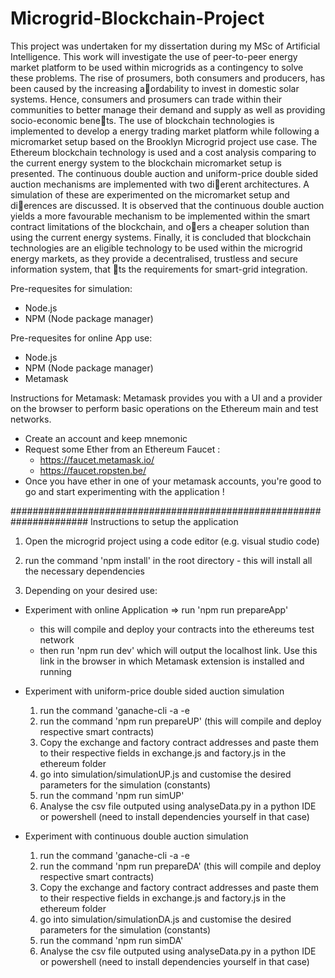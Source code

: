 # Microgrid-Blockchain-Project

This project was undertaken for my dissertation during my MSc of Artificial Intelligence. This work will investigate the use of
peer-to-peer energy market platform to be used within microgrids as a contingency to solve these problems. The rise of prosumers, both consumers and producers, has been caused by the increasing aordability to invest in
domestic solar systems. Hence, consumers and prosumers can trade within their communities to better manage their demand and supply as well as providing socio-economic benets. The use of blockchain technologies is
implemented to develop a energy trading market platform while following a micromarket setup based on the Brooklyn Microgrid project use case. The Ethereum blockchain technology is used and a cost analysis comparing
to the current energy system to the blockchain micromarket setup is presented. The continuous double auction and uniform-price double sided auction mechanisms are implemented with two dierent architectures. A simulation
of these are experimented on the micromarket setup and dierences are discussed. It is observed that the continuous double auction yields a more favourable mechanism to be implemented within the smart contract
limitations of the blockchain, and oers a cheaper solution than using the current energy systems. Finally, it is concluded that blockchain technologies are an eligible technology to be used within the microgrid energy
markets, as they provide a decentralised, trustless and secure information system, that ts the requirements for smart-grid integration.



Pre-requesites for simulation:
- Node.js
- NPM (Node package manager)

Pre-requesites for online App use:
- Node.js
- NPM (Node package manager)
- Metamask

Instructions for Metamask:
Metamask provides you with a UI and a provider on the browser to perform basic operations on the Ethereum main and test networks.
- Create an account and keep mnemonic
- Request some Ether from an Ethereum Faucet :
	- https://faucet.metamask.io/
	- https://faucet.ropsten.be/
- Once you have ether in one of your metamask accounts, you're good to go and start experimenting with the application !

######################################################################
Instructions to setup the application

1. Open the microgrid project using a code editor (e.g. visual studio code)

2. run the command 'npm install' in the root directory - this will install all the necessary dependencies

3. Depending on your desired use: 
- Experiment with online Application => run 'npm run prepareApp'
	- this will compile and deploy your contracts into the ethereums test network 
	- then run 'npm run dev' which will output the localhost link. Use this link in the browser in which Metamask extension is installed and running

- Experiment with uniform-price double sided auction simulation
	1. run the command 'ganache-cli -a <number of accounts to create> -e <number of desired ethereum per account> 
	2. run the command 'npm run prepareUP' (this will compile and deploy respective smart contracts)
	3. Copy the exchange and factory contract addresses and paste them to their respective fields in exchange.js and factory.js in the ethereum folder
	4. go into simulation/simulationUP.js and customise the desired parameters for the simulation (constants)
	5. run the command 'npm run simUP'
	6. Analyse the csv file outputed using analyseData.py in a python IDE or powershell (need to install dependencies yourself in that case)
	

- Experiment with continuous double auction simulation
	1. run the command 'ganache-cli -a <number of accounts to create> -e <number of desired ethereum per account> 
	2. run the command 'npm run prepareDA' (this will compile and deploy respective smart contracts)
	3. Copy the exchange and factory contract addresses and paste them to their respective fields in exchange.js and factory.js in the ethereum folder
	4. go into simulation/simulationDA.js and customise the desired parameters for the simulation (constants)
	5. run the command 'npm run simDA'
	6. Analyse the csv file outputed using analyseData.py in a python IDE or powershell (need to install dependencies yourself in that case)
